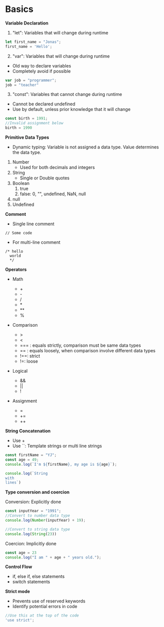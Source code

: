 # Basics

**Variable Declaration**

1. "let": Variables that will change during runtime

```javascript
let first_name = "Jonas";
first_name = 'Hello';
```

2. "var": Variables that will change during runtime

* Old way to declare variables
* Completely avoid if possible

```javascript
var job = "programmer";
job = "teacher"
```

3. "const": Variables that cannot change during runtime

* Cannot be declared undefined
* Use by default, unless prior knowledge that it will change

```javascript
const birth = 1991;
//Invalid assignment below
birth = 1990
```



**Primitive Data Types**

* Dynamic typing: Variable is not assigned a data type. Value determines the data type.

1. Number
   * Used for both decimals and integers
2. String
   * Single or Double quotes
3. Boolean
   1. true
   2. false: 0, "", undefined, NaN, null
4. null
5. Undefined



**Comment**

* Single line comment

```
// Some code
```

* For multi-line comment

```
/* hello
  world
  */
```



**Operators**

* Math
  * \+
  * \-
  * /&#x20;
  * \*
  * \*\*
  * %
* Comparison
  * \>
  * <
  * \=== : equals strictly, comparison must be same data types
  * \== : equals loosely, when comparison involve different data types
  * !==: strict
  * !=: loose
* Logical
  * &&
  * ||
  * !
*   Assignment

    * \=
    * \+=
    * \++



**String Concatenation**

* Use +
* Use \`\`: Template strings or multi line strings

```javascript
const firstName = "YJ";
const age = 49;
console.log(`I'm ${firstName}, my age is ${age}`);
```

```javascript
console.log(`String
with
lines`)
```



**Type conversion and coercion**

Conversion: Explicitly done

```javascript
const inputYear = "1991";
//Convert to number data type
console.log(Number(inputYear) + 19);

//Convert to string data type
console.log(String(23))
```

Coercion: Implicitly done

```javascript
const age = 23
console.log("I am " + age + " years old.");
```



**Control Flow**

* if, else if, else statements
* switch statements



**Strict mode**

* Prevents use of reserved keywords
* Identify potential errors in code

```javascript
//Use this at the top of the code
'use strict';
```



